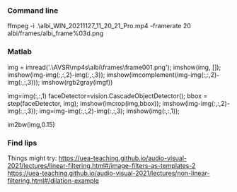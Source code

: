 ### Command line
ffmpeg -i .\albi_WIN_20211127_11_20_21_Pro.mp4 -framerate 20 albi/frames/albi_frame%03d.png


### Matlab
img = imread('.\AVSR\mp4s\albi\frames\frame001.png');
imshow(img, []);
imshow(img-img(:,:,2)-img(:,:,3));
imshow(imcomplement(img-img(:,:,2)-img(:,:,3)));
imshow(rgb2gray(imgf))


img=img(:,:,1)
faceDetector=vision.CascadeObjectDetector();
bbox            = step(faceDetector, img);
imshow(imcrop(img,bbox));
imshow(img-img(:,:,2)-img(:,:,3));
img=img-img(:,:,2)-img(:,:,3);
imshow(img(:,:,1));

im2bw(img,0.15)

### Find lips
Things might try:
https://uea-teaching.github.io/audio-visual-2021/lectures/linear-filtering.html#/image-filters-as-templates-2
https://uea-teaching.github.io/audio-visual-2021/lectures/non-linear-filtering.html#/dilation-example
